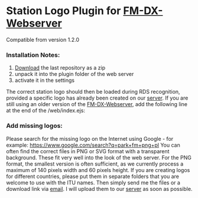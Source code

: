 # Station Logo Plugin for [FM-DX-Webserver](https://github.com/NoobishSVK/fm-dx-webserver)

Compatible from version 1.2.0

### Installation Notes:

1. [Download](https://github.com/Highpoint2000/webserver-station-logos/releases) the last repository as a zip
2. unpack it into the plugin folder of the web server
3. activate it in the settings

The correct station logo should then be loaded during RDS recognition, provided a specific logo has already been created on our [server](https://tef.noobish.eu/logos/). If you are still using an older version of the [FM-DX-Webserver](https://github.com/NoobishSVK/fm-dx-webserver), add the following line at the end of the /web/index.ejs:
<script src="https://tef.noobish.eu/logos/scripts/js/updateStationLogo.js"> </script>

### Add missing logos:

Please search for the missing logo on the Internet using Google - for example: https://www.google.com/search?q=park+fm+png+pl You can often find the correct files in PNG or SVG format with a transparent background. These fit very well into the look of the web server. For the PNG format, the smallest version is often sufficient, as we currently process a maximum of 140 pixels width and 60 pixels height. If you are creating logos for different countries, please put them in separate folders that you are welcome to use with the ITU names. Then simply send me the files or a download link via [email](mailto:highpoint2000@googlemail.com). I will upload them to our [server](https://tef.noobish.eu/logos/) as soon as possible.
